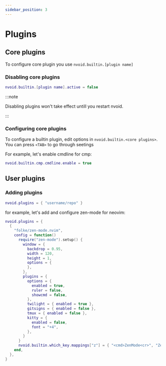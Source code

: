```yaml
---
sidebar_position: 3
---
```


# Plugins
## Core plugins
To configure core plugin you use `nvoid.builtin.[plugin name]`
### Disabling core plugins
```lua
nvoid.builtin.[plugin name].active = false
```


:::note

Disabling plugins won't take effect untill you restart nvoid.

:::


### Configuring core plugins

To configure a builtin plugin, edit options in `nvoid.builtin.<core plugins>`. You can press `<TAB>` to go through seetings

For example, let's enable cmdline for cmp:
```lua
nvoid.builtin.cmp.cmdline.enable = true
```

## User plugins
### Adding plugins
```lua
nvoid.plugins = { "username/repo" }
```

for example, let's add and configure zen-mode for neovim: 
``` lua
nvoid.plugins = {
  {
    "folke/zen-mode.nvim",
    config = function()
      require("zen-mode").setup() {
        window = {
          backdrop = 0.95,
          width = 120,
          height = 1,
          options = {
          },
        },
        plugins = {
          options = {
            enabled = true,
            ruler = false,
            showcmd = false,
          },
          twilight = { enabled = true },
          gitsigns = { enabled = false },
          tmux = { enabled = false },
          kitty = {
            enabled = false,
            font = "+4",
          },
        }
      }
      nvoid.builtin.which_key.mappings["z"] = { "<cmd>ZenMode<cr>", "ZenMode" }
    end,
  },
}

```
